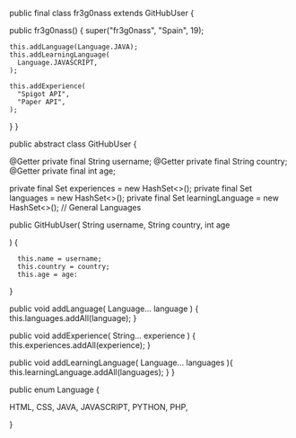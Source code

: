 public final class fr3g0nass extends GitHubUser {

  public fr3g0nass() {
    super("fr3g0nass", "Spain", 19);
    
    this.addLanguage(Language.JAVA); 
    this.addLearningLanguage(
      Language.JAVASCRIPT,
    );
    
    this.addExperience(
      "Spigot API",
      "Paper API",
    );
  }
}

public abstract class GitHubUser {

  @Getter private final String username;
  @Getter private final String country;
  @Getter private final int age;

  private final Set<String> experiences = new HashSet<>();
  private final Set<Language> languages = new HashSet<>();
  private final Set<Language> learningLanguage = new HashSet<>(); // General Languages

  public GitHubUser(
      String username, 
      String country, 
      int age
      
  ) {
  
      this.name = username;
      this.country = country;
      this.age = age:
  }

  public void addLanguage(
      Language... language
  ) {
      this.languages.addAll(language);
  }
  
  public void addExperience(
      String... experience
  ) {
      this.experiences.addAll(experience);
  }
  
  public void addLearningLanguage(
      Language... languages
  ){
      this.learningLanguage.addAll(languages);
  } 
}

public enum Language {

  HTML,
  CSS,
  JAVA,
  JAVASCRIPT,
  PYTHON,
  PHP,

}
